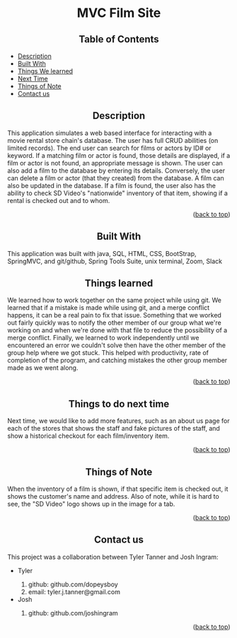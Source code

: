 <a name="readme-top"></a>
<h1 align="center">MVC Film Site</h1>
<h2 align="center">Table of Contents</h2>
<ul>
    <li><a href="#readme-description">Description</a></li>
    <li><a href="#readme-built">Built With</a></li>
    <li><a href="#readme-learned">Things We learned</a></li>
    <li><a href="#readme-future">Next Time</a></li>
    <li><a href="#readme-note">Things of Note</a></li>
    <li><a href="#readme-contact">Contact us</a></li>
</ul>
<a name="readme-description"></a>
<h2 align="center">Description</h2>
<p>This application simulates a web based interface for interacting with a movie rental store chain's database.  The user has full CRUD abilities (on limited records). 
The end user can search for films or actors by ID# or keyword.  If a matching film or actor is found, those details are displayed, 
if a film or actor is not found, an appropriate message is shown.  The user can also add a film to the database by entering its details.  Conversely,
the user can delete a film or actor (that they created) from the database. A film can also be updated in the database. If a film is found, the user also has the ability to check SD Video's "nationwide" inventory of that item, showing if a rental is checked out and to whom.</p>
<p align="right">(<a href="#readme-top">back to top</a>)</p>
<a name="readme-built"></a>
<h2 align="center">Built With</h2>
<p>This application was built with java, SQL, HTML, CSS, BootStrap, SpringMVC, and git/github, Spring Tools Suite, unix terminal, Zoom, Slack</p>
<a name="readme-learned"></a>
<h2 align="center">Things learned</h2>
<p>We learned how to work together on the same project while using git. We learned that if a mistake is made while using git, and a merge conflict happens, it can be a real pain to fix that issue. Something that we worked out fairly quickly was to notify the other member of our group what we're working on and when we're done with that file to reduce the possibility of a merge conflict. Finally, we learned to work independently until we encountered an error we couldn't solve then have the other member of the group help where we got stuck. This helped with productivity, rate of completion of the program, and catching mistakes the other group member made as we went along.</p>
<p align="right">(<a href="#readme-top">back to top</a>)</p>
<a name="readme-future"></a>
<h2 align="center">Things to do next time</h2>
<p>Next time, we would like to add more features, such as an about us page for each of the stores that shows the staff and fake pictures of the staff, and show a historical checkout for each film/inventory item.</p>
<p align="right">(<a href="#readme-top">back to top</a>)</p>
<a name="readme-note"></a>
<h2 align="center">Things of Note</h2>
<p>When the inventory of a film is shown, if that specific item is checked out, it shows the customer's name and address. Also of note, while it is hard to see, the "SD Video" logo shows up in the image for a tab.</p>
<p align="right">(<a href="#readme-top">back to top</a>)</p>
<a name="readme-contact"></a>
<h2 align="center">Contact us</h2>
<p>This project was a collaboration between Tyler Tanner and Josh Ingram:</p>
	<ul>
		<li>Tyler</li>
		<ol>
			<li>github: github.com/dopeysboy</li>
			<li>email: tyler.j.tanner@gmail.com</li>
		</ol>
		<li>Josh</li>
		<ol>
			<li>github: github.com/joshingram</li>	
		</ol>
	</ul>
<p align="right">(<a href="#readme-top">back to top</a>)</p>